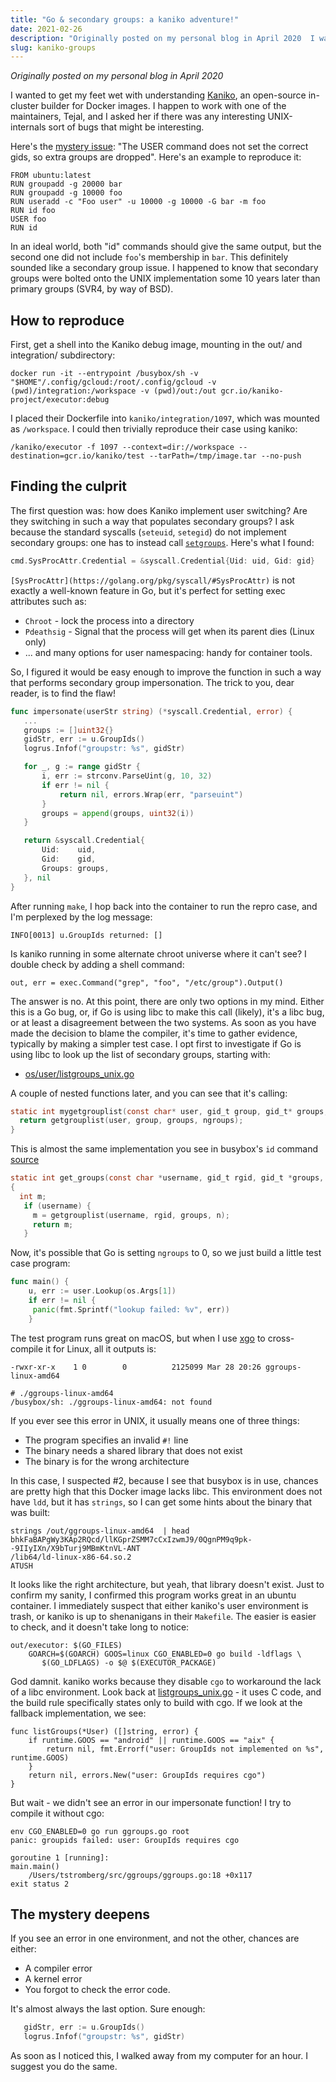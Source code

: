 ```yaml
---
title: "Go & secondary groups: a kaniko adventure!"
date: 2021-02-26
description: "Originally posted on my personal blog in April 2020  I wanted to get my feet wet with understanding K..."
slug: kaniko-groups
---
```

<em>Originally posted on my personal blog in April 2020</em>

I wanted to get my feet wet with understanding [Kaniko](https://github.com/GoogleContainerTools/kaniko),
an open-source in-cluster builder for Docker images. I happen to work with one of the maintainers, Tejal,
and I asked her if there was any interesting UNIX-internals sort of bugs that might be interesting.

Here's the [mystery issue](https://github.com/GoogleContainerTools/kaniko/issues/1097): "The USER command does not set the correct gids, so extra groups are dropped". Here's an example to reproduce it:

```
FROM ubuntu:latest
RUN groupadd -g 20000 bar
RUN groupadd -g 10000 foo
RUN useradd -c "Foo user" -u 10000 -g 10000 -G bar -m foo
RUN id foo
USER foo
RUN id
```

In an ideal world, both "id" commands should give the same output, but the second one did not include `foo`'s membership in `bar`. This definitely sounded
like a secondary group issue. I happened to know that secondary groups were bolted onto the UNIX implementation some 10 years later than primary groups (SVR4, by way of BSD). 

## How to reproduce

First, get a shell into the Kaniko debug image, mounting in the out/ and integration/ subdirectory:

`docker run -it --entrypoint /busybox/sh -v "$HOME"/.config/gcloud:/root/.config/gcloud -v (pwd)/integration:/workspace -v (pwd)/out:/out gcr.io/kaniko-project/executor:debug`

I placed their Dockerfile into `kaniko/integration/1097`, which was mounted as `/workspace`. I could then trivially reproduce their case using kaniko:

`/kaniko/executor -f 1097 --context=dir://workspace --destination=gcr.io/kaniko/test --tarPath=/tmp/image.tar --no-push`

## Finding the culprit

The first question was: how does Kaniko implement user switching? Are they switching in such a way that populates secondary groups? I ask because the standard syscalls (`seteuid`, `setegid`) do not implement secondary groups: one has to instead call [`setgroups`](https://linux.die.net/man/2/setgroups). Here's what I found:

```go
cmd.SysProcAttr.Credential = &syscall.Credential{Uid: uid, Gid: gid}
```

`[SysProcAttr](https://golang.org/pkg/syscall/#SysProcAttr)` is not exactly a well-known feature in Go, but it's perfect for setting exec attributes such as:

* `Chroot` - lock the process into a directory
* `Pdeathsig` -  Signal that the process will get when its parent dies (Linux only)
* ... and many options for user namespacing: handy for container tools.

So, I figured it would be easy enough to improve the function in such a way that performs secondary group impersonation. The trick to you, dear reader, is to find the flaw!

```go
func impersonate(userStr string) (*syscall.Credential, error) {
   ...
   groups := []uint32{}
   gidStr, err := u.GroupIds()
   logrus.Infof("groupstr: %s", gidStr)

   for _, g := range gidStr {
       i, err := strconv.ParseUint(g, 10, 32)
       if err != nil {
           return nil, errors.Wrap(err, "parseuint")
       }
       groups = append(groups, uint32(i))
   }

   return &syscall.Credential{
       Uid:    uid,
       Gid:    gid,
       Groups: groups,
   }, nil
}
```


After running `make`, I hop back into the container to run the repro case, and I'm perplexed by the log message:

`INFO[0013] u.GroupIds returned: []`

Is kaniko running in some alternate chroot universe where it can't see? I double check by adding a shell command:

`out, err = exec.Command("grep", "foo", "/etc/group").Output()`

The answer is no. At this point, there are only two options in my mind. Either this is a Go bug, or, if Go is using libc to make this call (likely),
it's a libc bug, or at least a disagreement between the two systems. As soon as you have made the decision to blame the compiler, it's time to gather evidence, typically by making a simpler test case. I opt first to investigate if Go is using libc to look up the list of secondary groups, starting with:


* [os/user/listgroups_unix.go](https://golang.org/src/os/user/listgroups_unix.go)

A couple of nested functions later, and you can see that it's calling:

```c
static int mygetgrouplist(const char* user, gid_t group, gid_t* groups, int* ngroups) {
  return getgrouplist(user, group, groups, ngroups);
}
```

This is almost the same implementation you see in busybox's `id` command [source](https://github.com/brgl/busybox/blob/master/coreutils/id.c)

```c
static int get_groups(const char *username, gid_t rgid, gid_t *groups, int *n)
{
  int m;
   if (username) {
   	 m = getgrouplist(username, rgid, groups, n);
   	 return m;
   }
```

Now, it's possible that Go is setting `ngroups` to 0, so we just build a little test case program:

```go
func main() {
    u, err := user.Lookup(os.Args[1])
    if err != nil {
   	 panic(fmt.Sprintf("lookup failed: %v", err))
    }
```

The test program runs great on macOS, but when I use [xgo](https://github.com/karalabe/xgo) to cross-compile it for Linux, all it outputs is:

```
-rwxr-xr-x    1 0        0          2125099 Mar 28 20:26 ggroups-linux-amd64

# ./ggroups-linux-amd64
/busybox/sh: ./ggroups-linux-amd64: not found
```

If you ever see this error in UNIX, it usually means one of three things:

* The program specifies an invalid `#!` line
* The binary needs a shared library that does not exist
* The binary is for the wrong architecture

In this case, I suspected #2, because I see that busybox is in use, chances are pretty high that this Docker image lacks libc. This environment
does not have `ldd`, but it has `strings`, so I can get some hints about the binary that was built:

```
strings /out/ggroups-linux-amd64  | head
bhkFaBAPgWy3KAp2RQcd/llKGprZSMM7cCxIzwmJ9/0QgnPM9q9pk--9IIyIXn/X9bTurj9MBmKtnVL-ANT
/lib64/ld-linux-x86-64.so.2
ATUSH
```

It looks like the right architecture, but yeah, that library doesn't exist. Just to confirm my sanity, I confirmed this program works great in an ubuntu container. I immediately suspect that either kaniko's user environment is trash, or kaniko is up to shenanigans in their `Makefile`. The easier is easier to check, and it doesn't take long to notice:

```make
out/executor: $(GO_FILES)
	GOARCH=$(GOARCH) GOOS=linux CGO_ENABLED=0 go build -ldflags \
       $(GO_LDFLAGS) -o $@ $(EXECUTOR_PACKAGE)
```

God damnit. kaniko works because they disable `cgo` to workaround the lack of a libc environment. Look back at [listgroups_unix.go](https://golang.org/src/os/user/listgroups_unix.go) - it uses C code, and the build rule specifically states only to build with cgo. If we look at the fallback implementation, we see:

```
func listGroups(*User) ([]string, error) {
    if runtime.GOOS == "android" || runtime.GOOS == "aix" {
        return nil, fmt.Errorf("user: GroupIds not implemented on %s", runtime.GOOS)
    }
    return nil, errors.New("user: GroupIds requires cgo")
}
```

But wait - we didn't see an error in our impersonate function! I try to compile it without cgo:

```
env CGO_ENABLED=0 go run ggroups.go root
panic: groupids failed: user: GroupIds requires cgo

goroutine 1 [running]:
main.main()
    /Users/tstromberg/src/ggroups/ggroups.go:18 +0x117
exit status 2
```

## The mystery deepens

If you see an error in one environment, and not the other, chances are either:

* A compiler error
* A kernel error
* You forgot to check the error code.

It's almost always the last option. Sure enough:

```go
   gidStr, err := u.GroupIds()
   logrus.Infof("groupstr: %s", gidStr)
```

As soon as I noticed this, I walked away from my computer for an hour. I suggest you do the same.
